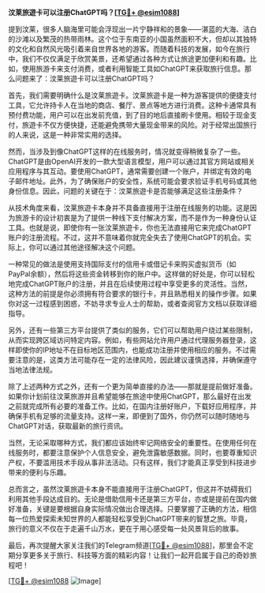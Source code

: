 **汶莱旅遊卡可以注册ChatGPT吗？[[TG💪+ @esim1088](https://t.me/s/esim1088)]**

提到汶莱，很多人脑海里可能会浮现出一片宁静祥和的景象——湛蓝的大海、洁白的沙滩以及繁茂的热带雨林。这个位于东南亚的小国虽然面积不大，但却以其独特的文化和自然风光吸引着来自世界各地的游客。而随着科技的发展，如今在旅行中，我们不仅仅满足于欣赏美景，还希望通过各种方式让旅途更加便利和有趣。比如，使用旅游卡来支付消费，或者利用智能工具如ChatGPT来获取旅行信息。那么问题来了：汶莱旅遊卡可以注册ChatGPT吗？

首先，我们需要明确什么是汶莱旅遊卡。汶莱旅遊卡是一种为游客提供的便捷支付工具，它允许持卡人在当地的商店、餐厅、景点等地方进行消费。这种卡通常具有预付费功能，用户可以在出发前充值，到了目的地后直接刷卡使用。相较于现金支付，旅遊卡不仅方便快捷，还能避免携带大量现金带来的风险。对于经常出国旅行的人来说，这是一种非常实用的选择。

然而，当涉及到像ChatGPT这样的在线服务时，情况就变得稍微复杂了一些。ChatGPT是由OpenAI开发的一款大型语言模型，用户可以通过其官方网站或相关应用程序与其互动。要使用ChatGPT，通常需要创建一个账户，并绑定有效的电子邮件地址。此外，为了确保账户的安全性，系统可能会要求验证手机号码或其他身份信息。因此，问题的关键在于：汶莱旅遊卡是否能够满足这些注册条件？

从技术角度来看，汶莱旅遊卡本身并不具备直接用于注册在线服务的功能。这是因为旅游卡的设计初衷是为了提供一种线下支付解决方案，而不是作为一种身份认证工具。也就是说，即使你有一张汶莱旅遊卡，你也无法直接用它来完成ChatGPT账户的注册流程。不过，这并不意味着你就完全失去了使用ChatGPT的机会。实际上，你可以通过其他途径解决这个问题。

一种常见的做法是使用支持国际支付的信用卡或借记卡来购买虚拟货币（如PayPal余额），然后将这些资金转移到你的账户中。这样做的好处是，你可以轻松地完成ChatGPT账户的注册，并且在后续使用过程中享受更多的灵活性。当然，这种方法的前提是你必须拥有符合要求的银行卡，并且熟悉相关的操作步骤。如果你对这一过程感到困惑，不妨寻求专业人士的帮助，或者查阅官方文档以获取详细指导。

另外，还有一些第三方平台提供了类似的服务，它们可以帮助用户绕过某些限制，从而实现跨区域访问特定内容。例如，有些网站允许用户通过代理服务器登录，这样即使你的IP地址不在目标地区范围内，也能成功注册并使用相应的服务。不过需要注意的是，这类方法可能存在一定的法律风险，因此建议谨慎选择，并确保遵守当地法律法规。

除了上述两种方式之外，还有一个更为简单直接的办法——那就是提前做好准备。如果你计划前往汶莱旅游并且希望能够在旅途中使用ChatGPT，那么最好在出发之前就完成所有必要的准备工作。比如，在国内注册好账户，下载好应用程序，并确保手机有足够的流量支持。这样一来，即便到了国外，你仍然可以随时随地与ChatGPT对话，获取最新的旅行资讯。

当然，无论采取哪种方式，我们都应该始终牢记网络安全的重要性。在使用任何在线服务时，都要注意保护个人信息安全，避免泄露敏感数据。同时，也要尊重知识产权，不要滥用技术手段从事非法活动。只有这样，我们才能真正享受到科技进步带来的便利与乐趣。

总而言之，虽然汶莱旅遊卡本身不能直接用于注册ChatGPT，但这并不妨碍我们利用其他手段达成目的。无论是借助信用卡还是第三方平台，亦或是提前在国内做好准备，关键是要根据自身实际情况做出合理选择。只要掌握了正确的方法，相信每一位热爱探索未知世界的人都能轻松享受到ChatGPT带来的智慧之旅。毕竟，旅行的意义不仅在于走遍千山万水，更在于用心感受每一处风景背后的故事。

最后，再次提醒大家关注我们的Telegram频道[[TG💪+ @esim1088](https://t.me/s/esim1088)]，那里会不定期分享更多关于旅行、科技等方面的精彩内容！让我们一起开启属于自己的奇妙旅程吧！

[[TG💪+ @esim1088](https://t.me/s/esim1088) ![Image](https://i.postimg.cc/4NQfJmqS/Snipaste-2025-05-13-00-14-12.png)]